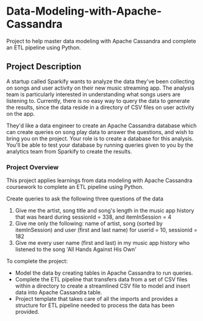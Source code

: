 # Data-Modeling-with-Apache-Cassandra
Project to help master data modeling with Apache Cassandra and complete an ETL pipeline using Python.

## Project Description

A startup called Sparkify wants to analyze the data they've been collecting on songs and user activity on their new music streaming app. The analysis team is particularly interested in understanding what songs users are listening to. Currently, there is no easy way to query the data to generate the results, since the data reside in a directory of CSV files on user activity on the app.

They'd like a data engineer to create an Apache Cassandra database which can create queries on song play data to answer the questions, and wish to bring you on the project. Your role is to create a database for this analysis. You'll be able to test your database by running queries given to you by the analytics team from Sparkify to create the results.

### Project Overview

This project applies learnings from data modeling with Apache Cassandra coursework to complete an ETL pipeline using Python. 
 
Create queries to ask the following three questions of the data
 1. Give me the artist, song title and song's length in the music app history that was heard during sessionId = 338, and itemInSession = 4
 2. Give me only the following: name of artist, song (sorted by itemInSession) and user (first and last name) for userid = 10, sessionid = 182
 3. Give me every user name (first and last) in my music app history who listened to the song 'All Hands Against His Own'
 
 To complete the project:  
 * Model the data by creating tables in Apache Cassandra to run queries. 
 * Complete the ETL pipeline that transfers data from a set of CSV files within a directory to create a streamlined CSV file to model and insert data into Apache Cassandra table.
 * Project template that takes care of all the imports and provides a structure for ETL pipeline needed to process the data has been provided.
